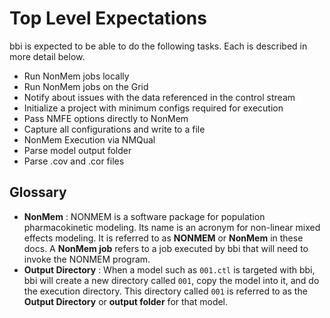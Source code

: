 # Top Level Expectations
bbi is expected to be able to do the following tasks. Each is described in more detail below.

* Run NonMem jobs locally
* Run NonMem jobs on the Grid
* Notify about issues with the data referenced in the control stream
* Initialize a project with minimum configs required for execution
* Pass NMFE options directly to NonMem
* Capture all configurations and write to a file
* NonMem Execution via NMQual
* Parse model output folder
* Parse .cov and .cor files

## Glossary

* __NonMem__ : NONMEM is a software package for population pharmacokinetic modeling. Its name is an acronym for 
non-linear mixed effects modeling. It is referred to as __NONMEM__ or __NonMem__ in these docs. A __NonMem job__ refers
to a job executed by bbi that will need to invoke the NONMEM program.
* __Output Directory__ : When a model such as `001.ctl` is targeted with bbi, bbi will create a new directory
called `001`, copy the model into it, and do the execution directory. This directory called `001` is referred to
as the __Output Directory__ or __output folder__ for that model. 